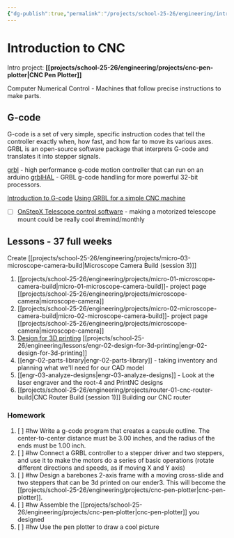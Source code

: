 ```yaml
---
{"dg-publish":true,"permalink":"/projects/school-25-26/engineering/intro-to-cnc/"}
---
```



# Introduction to CNC 

Intro project: **[[projects/school-25-26/engineering/projects/cnc-pen-plotter\|CNC Pen Plotter]]** 

Computer Numerical Control - Machines that follow precise instructions to make parts.

## G-code

G-code is a set of very simple, specific instruction codes that tell the controller exactly when, how fast, and how far to move its various axes. GRBL is an open-source software package that interprets G-code and translates it into stepper signals.

[grbl](https://github.com/grbl/grbl?tab=readme-ov-file) - high performance g-code motion controller that can run on an arduino
[grblHAL](https://github.com/orgs/grblHAL/repositories) - GRBL g-code handling for more powerful 32-bit processors.

[Introduction to G-code](https://howtomechatronics.com/tutorials/g-code-explained-list-of-most-important-g-code-commands/)
[Using GRBL for a simple CNC machine](https://howtomechatronics.com/tutorials/how-to-setup-grbl-control-cnc-machine-with-arduino/)
- [ ] [OnStepX Telescope control software](https://github.com/hjd1964/OnStepX) - making a motorized telescope mount could be really cool #remind/monthly

## Lessons - 37 full weeks
Create [[projects/school-25-26/engineering/projects/micro-03-microscope-camera-build\|Microscope Camera Build (session 3)]] 
1.  [[projects/school-25-26/engineering/projects/micro-01-microscope-camera-build\|micro-01-microscope-camera-build]]- project page [[projects/school-25-26/engineering/projects/microscope-camera\|microscope-camera]]
2.  [[projects/school-25-26/engineering/projects/micro-02-microscope-camera-build\|micro-02-microscope-camera-build]]- project page [[projects/school-25-26/engineering/projects/microscope-camera\|microscope-camera]]
3. [Design for 3D printing](https://blog.rahix.de/design-for-3d-printing/) [[projects/school-25-26/engineering/lessons/engr-02-design-for-3d-printing\|engr-02-design-for-3d-printing]]
4. [[engr-02-parts-library\|engr-02-parts-library]] - taking inventory and planning what we'll need for our CAD model
5. [[engr-03-analyze-designs\|engr-03-analyze-designs]] - Look at the laser engraver and the root-4 and PrintNC designs
6. [[projects/school-25-26/engineering/projects/router-01-cnc-router-build\|CNC Router Build (session 1)]] Building our CNC router
 
### Homework

1. [ ] #hw Write a g-code program that creates a capsule outline. The center-to-center distance must be 3.00 inches, and the radius of the ends must be 1.00 inch. 
2. [ ] #hw Connect a GRBL controller to a stepper driver and two steppers, and use it to make the motors do a series of basic operations (rotate different directions and speeds, as if moving X and Y axis)
3. [ ] #hw Design a barebones 2-axis frame with a moving cross-slide and two steppers that can be 3d printed on our ender3. This will become the [[projects/school-25-26/engineering/projects/cnc-pen-plotter\|cnc-pen-plotter]].
4. [ ] #hw Assemble the [[projects/school-25-26/engineering/projects/cnc-pen-plotter\|cnc-pen-plotter]] you designed
5. [ ] #hw Use the pen plotter to draw a cool picture

